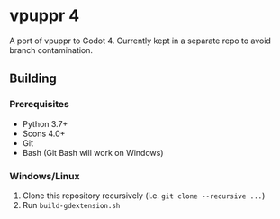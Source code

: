 # vpuppr 4
A port of vpuppr to Godot 4. Currently kept in a separate repo to avoid branch contamination.

## Building

### Prerequisites

* Python 3.7+
* Scons 4.0+
* Git
* Bash (Git Bash will work on Windows)

### Windows/Linux

1. Clone this repository recursively (i.e. `git clone --recursive ...`)
2. Run `build-gdextension.sh`

